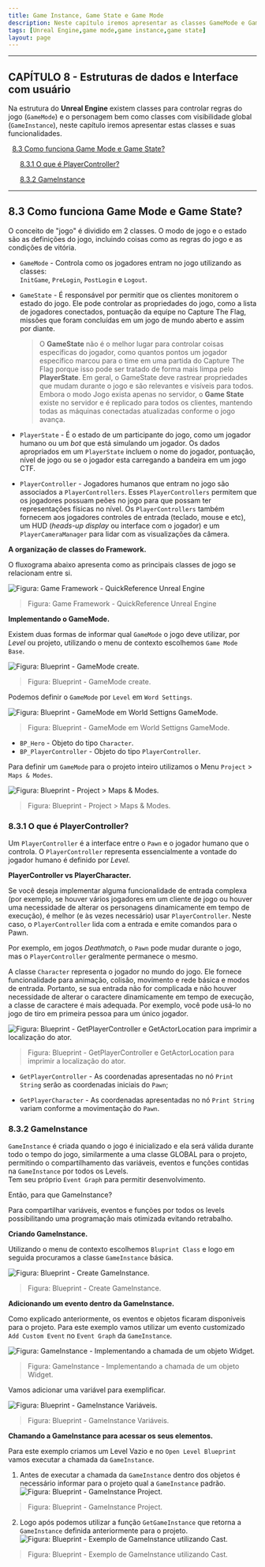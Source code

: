```yaml
---
title: Game Instance, Game State e Game Mode
description: Neste capítulo iremos apresentar as classes GameMode e GameInstance com suas funcionalidades.
tags: [Unreal Engine,game mode,game instance,game state]
layout: page
---
```


***

<a name="8"></a>
## CAPÍTULO 8 - Estruturas de dados e Interface com usuário

Na estrutura do **Unreal Engine** existem classes para controlar regras do jogo (`GameMode`) e o personagem bem como classes com visibilidade global (`GameInstance`), neste capítulo iremos apresentar estas classes e suas funcionalidades.

&nbsp;&nbsp;[8.3 Como funciona Game Mode e Game State?](#8.3)

&nbsp;&nbsp;&nbsp;&nbsp;&nbsp;&nbsp;[8.3.1 O que é PlayerController?](#8.3.1)

&nbsp;&nbsp;&nbsp;&nbsp;&nbsp;&nbsp;[8.3.2 GameInstance](#8.3.2)    

***

<a name="8.3"></a>
## 8.3 Como funciona Game Mode e Game State?
O conceito de "jogo" é dividido em 2 classes. O modo de jogo e o estado são as definições do jogo, incluindo coisas como as regras do jogo e as condições de vitória.

- `GameMode` - Controla como os jogadores entram no jogo utilizando as classes:   
  `InitGame`, `PreLogin`, `PostLogin` e `Logout`.
- `GameState` - É responsável por permitir que os clientes monitorem o estado do jogo.  Ele pode controlar as propriedades do jogo, como a lista de jogadores conectados, pontuação da equipe no Capture The Flag, missões que foram concluídas em um jogo de mundo aberto e assim por diante.   

  >O **GameState** não é o melhor lugar para controlar coisas específicas do jogador, como quantos pontos um jogador específico marcou para o time em uma partida do Capture The Flag porque isso pode ser tratado de forma mais limpa pelo **PlayerState**. Em geral, o GameState deve rastrear propriedades que mudam durante o jogo e são relevantes e visíveis para todos. Embora o modo Jogo exista apenas no servidor, o **Game State** existe no servidor e é replicado para todos os clientes, mantendo todas as máquinas conectadas atualizadas conforme o jogo avança.

- `PlayerState` - É o estado de um participante do jogo, como um jogador humano ou um *bot* que está simulando um jogador. Os dados apropriados em um `PlayerState` incluem o nome do jogador, pontuação, nível de jogo ou se o jogador esta carregando a bandeira em um jogo CTF.

- `PlayerController` -
Jogadores humanos que entram no jogo são associados a `PlayerControllers`. Esses `PlayerControllers` permitem que os jogadores possuam peões no jogo para que possam ter representações físicas no nível. Os `PlayerControllers` também fornecem aos jogadores controles de entrada (teclado, mouse e etc), um HUD (*heads-up display* ou interface com o jogador) e um `PlayerCameraManager` para lidar com as visualizações da câmera.

**A organização de classes do Framework.**

O fluxograma abaixo apresenta como as principais classes de jogo se relacionam entre si.

![Figura: Game Framework - QuickReference Unreal Engine](https://docs.unrealengine.com/Images/Gameplay/Framework/QuickReference/GameFramework.webp "Figura: Game Framework - QuickReference Unreal Engine")

> Figura: Game Framework - QuickReference Unreal Engine

**Implementando o GameMode.**

Existem duas formas de informar qual `GameMode` o jogo deve utilizar, por *Level* ou projeto, utilizando o menu de contexto escolhemos `Game Mode Base`.

![Figura: Blueprint - GameMode create.](imagens/gamemode/blueprint_gamemode_create.webp "Figura: Blueprint - GameMode create.")    

> Figura: Blueprint - GameMode create.

Podemos definir o `GameMode` por `Level` em `Word Settings`.

![Figura: Blueprint - GameMode em World Settigns GameMode.](imagens/gamemode/blueprint_world_settigns_gamemode.webp "Figura: Blueprint - GameMode em World Settigns GameMode.")   

> Figura: Blueprint - GameMode em World Settigns GameMode.

- `BP_Hero` - Objeto do tipo `Character`.
- `BP_PlayerController` - Objeto do tipo `PlayerController`.

Para definir um `GameMode` para o projeto inteiro utilizamos o Menu `Project` > `Maps & Modes`.     

![Figura: Blueprint - Project > Maps & Modes.](imagens/gamemode/blueprint_project_mapsmodes.webp "Figura: Blueprint - Project > Maps & Modes.")

> Figura: Blueprint - Project > Maps & Modes.

<a name="8.3.1"></a>
### 8.3.1 O que é PlayerController?
Um `PlayerController` é a interface entre o `Pawn` e o jogador humano que o controla. O `PlayerController` representa essencialmente a vontade do jogador humano é definido por *Level*.

**PlayerController vs  PlayerCharacter.**

Se você deseja implementar alguma funcionalidade de entrada complexa (por exemplo, se houver vários jogadores em um cliente de jogo ou houver uma necessidade de alterar os personagens dinamicamente em tempo de execução), é melhor (e às vezes necessário) usar `PlayerController`. Neste caso, o `PlayerController` lida com a entrada e emite comandos para o Pawn.

Por exemplo, em jogos *Deathmatch*, o `Pawn` pode mudar durante o jogo, mas o `PlayerController` geralmente permanece o mesmo.

A classe `Character` representa o jogador no mundo do jogo. Ele fornece funcionalidade para animação, colisão, movimento e rede básica e modos de entrada. Portanto, se sua entrada não for complicada e não houver necessidade de alterar o caractere dinamicamente em tempo de execução, a classe de caractere é mais adequada. Por exemplo, você pode usá-lo no jogo de tiro em primeira pessoa para um único jogador.   

![Figura: Blueprint - GetPlayerController e GetActorLocation para imprimir a localização do ator.](imagens/gamemode/blueprint_playercontroller_character.webp "Figura: Blueprint - GetPlayerController e GetActorLocation para imprimir a localização do ator.")

> Figura: Blueprint - GetPlayerController e GetActorLocation para imprimir a localização do ator.

- `GetPlayerController` - As coordenadas apresentadas no nó `Print String` serão as coordenadas iniciais do `Pawn`;

- `GetPlayerCharacter` - As coordenadas apresentadas no nó `Print String` variam conforme a movimentação do `Pawn`.

<a name="8.3.2"></a>
### 8.3.2 GameInstance

`GameInstance` é criada quando o jogo é inicializado e ela será válida durante todo o tempo do jogo, similarmente a uma classe GLOBAL para o projeto, permitindo o compartilhamento das variáveis, eventos e funções contidas na `GameInstance` por todos os Levels.   
Tem seu próprio `Event Graph` para permitir desenvolvimento.  

Então, para que GameInstance?

Para compartilhar variáveis, eventos e funções por todos os levels possibilitando uma programação mais otimizada evitando retrabalho.

**Criando GameInstance.**

Utilizando o menu de contexto escolhemos `Bluprint Class` e logo em seguida procuramos a classe `GameInstance` básica.   

![Figura: Blueprint - Create GameInstance.](imagens/gamemode/blueprint_gameinstance_classe.webp "Figura: Blueprint - Create GameInstance.")      

> Figura: Blueprint - Create GameInstance.

**Adicionando um evento dentro da GameInstance.**

Como explicado anteriormente, os eventos e objetos ficaram disponíveis para o projeto. Para este exemplo vamos utilizar um evento customizado `Add Custom Event` no `Event Graph` da `GameInstance`.    

![Figura: GameInstance - Implementando a chamada de um objeto Widget.](imagens/gamemode/blueprint_gameinstance_events.webp "Figura: GameInstance - Implementando a chamada de um objeto Widget.")            

> Figura: GameInstance - Implementando a chamada de um objeto Widget.

Vamos adicionar uma variável para exemplificar.   

![Figura: Blueprint - GameInstance Variáveis.](imagens/gamemode/blueprint_gameinstance_variable.webp "Figura: Blueprint - GameInstance Variáveis. ")            

> Figura: Blueprint - GameInstance Variáveis.

**Chamando a GameInstance para acessar os seus elementos.**

Para este exemplo criamos um Level Vazio e no `Open Level Blueprint` vamos executar a chamada da `GameInstance`.

1. Antes de executar a chamada da `GameInstance` dentro dos objetos é necessário informar para o projeto qual a `GameInstance` padrão.        
  ![Figura: Blueprint - GameInstance Project.](imagens/gamemode/blueprint_gameinstance_project.webp "Figura: Blueprint - GameInstance Project.")        

  >Figura: Blueprint - GameInstance Project.

2. Logo após podemos utilizar a função `GetGameInstance` que retorna a `GameInstance` definida anteriormente para o projeto.   
  ![Figura: Blueprint - Exemplo de GameInstance utilizando Cast.](imagens/gamemode/blueprint_gameinstance_cast.webp "Figura: Blueprint - Exemplo de GameInstance utilizando Cast.")

  >Figura: Blueprint - Exemplo de GameInstance utilizando Cast.
